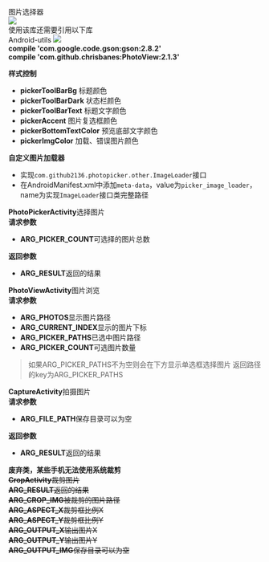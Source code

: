 图片选择器  
[![](https://jitpack.io/v/github2136/PhotoPicker.svg)](https://jitpack.io/#github2136/PhotoPicker)  
使用该库还需要引用以下库  
Android-utils [![](https://jitpack.io/v/github2136/Android-utils.svg)](https://jitpack.io/#github2136/Android-utils)  
**compile 'com.google.code.gson:gson:2.8.2'**  
**compile 'com.github.chrisbanes:PhotoView:2.1.3'**  

**样式控制**  
* **pickerToolBarBg** 标题颜色  
* **pickerToolBarDark** 状态栏颜色  
* **pickerToolBarText** 标题文字颜色  
* **pickerAccent** 图片复选框颜色  
* **pickerBottomTextColor** 预览底部文字颜色  
* **pickerImgColor** 加载、错误图片颜色  

**自定义图片加载器**  
* 实现`com.github2136.photopicker.other.ImageLoader`接口  
* 在AndroidManifest.xml中添加`meta-data`，value为`picker_image_loader`，name为实现`ImageLoader`接口类完整路径  
  
**PhotoPickerActivity**选择图片  
**请求参数**  

* **ARG_PICKER_COUNT**可选择的图片总数  

**返回参数**  

* **ARG_RESULT**返回的结果  

**PhotoViewActivity**图片浏览  
**请求参数**  

* **ARG_PHOTOS**显示图片路径   
* **ARG_CURRENT_INDEX**显示的图片下标  
* **ARG_PICKER_PATHS**已选中图片路径  
* **ARG_PICKER_COUNT**可选图片数量  

> 如果ARG_PICKER_PATHS不为空则会在下方显示单选框选择图片 返回路径的key为ARG_PICKER_PATHS  

**CaptureActivity**拍摄图片  
**请求参数**  

* **ARG_FILE_PATH**保存目录可以为空  

**返回参数**  

* **ARG_RESULT**返回的结果  

**废弃类，某些手机无法使用系统裁剪**  
~~**CropActivity**裁剪图片  
**ARG_RESULT**返回的结果  
**ARG_CROP_IMG**被裁剪的图片路径  
**ARG_ASPECT_X**裁剪框比例X  
**ARG_ASPECT_Y**裁剪框比例Y  
**ARG_OUTPUT_X**输出图片X  
**ARG_OUTPUT_Y**输出图片Y  
**ARG_OUTPUT_IMG**保存目录可以为空~~
